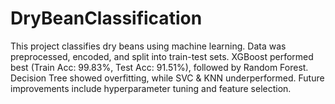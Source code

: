 # DryBeanClassification
This project classifies dry beans using machine learning. Data was preprocessed, encoded, and split into train-test sets. XGBoost performed best (Train Acc: 99.83%, Test Acc: 91.51%), followed by Random Forest. Decision Tree showed overfitting, while SVC &amp; KNN underperformed. Future improvements include hyperparameter tuning and feature selection.
